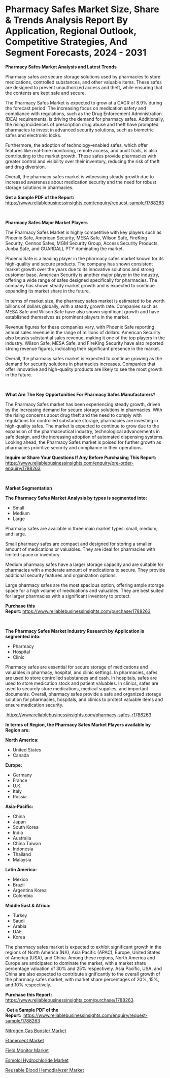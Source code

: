 <p><h1>Pharmacy Safes Market Size, Share & Trends Analysis Report By Application, Regional Outlook, Competitive Strategies, And Segment Forecasts, 2024 - 2031</h1></p><p><strong>Pharmacy Safes Market Analysis and Latest Trends</strong></p>
<p><p>Pharmacy safes are secure storage solutions used by pharmacies to store medications, controlled substances, and other valuable items. These safes are designed to prevent unauthorized access and theft, while ensuring that the contents are kept safe and secure.</p><p>The Pharmacy Safes Market is expected to grow at a CAGR of 8.9% during the forecast period. The increasing focus on medication safety and compliance with regulations, such as the Drug Enforcement Administration (DEA) requirements, is driving the demand for pharmacy safes. Additionally, the rising incidences of prescription drug abuse and theft have prompted pharmacies to invest in advanced security solutions, such as biometric safes and electronic locks.</p><p>Furthermore, the adoption of technology-enabled safes, which offer features like real-time monitoring, remote access, and audit trails, is also contributing to the market growth. These safes provide pharmacies with greater control and visibility over their inventory, reducing the risk of theft and drug diversion.</p><p>Overall, the pharmacy safes market is witnessing steady growth due to increased awareness about medication security and the need for robust storage solutions in pharmacies.</p></p>
<p><strong>Get a Sample PDF of the Report:&nbsp;</strong> <a href="https://www.reliablebusinessinsights.com/enquiry/request-sample/1788263">https://www.reliablebusinessinsights.com/enquiry/request-sample/1788263</a></p>
<p>&nbsp;</p>
<p><strong>Pharmacy Safes Major Market Players</strong></p>
<p><p>The Pharmacy Safes Market is highly competitive with key players such as Phoenix Safe, American Security, MESA Safe, Wilson Safe, FireKing Security, Cennox Safes, MGM Security Group, Access Security Products, Junba Safe, and GUARDALL PTY dominating the market.</p><p>Phoenix Safe is a leading player in the pharmacy safes market known for its high-quality and secure products. The company has shown consistent market growth over the years due to its innovative solutions and strong customer base. American Security is another major player in the industry, offering a wide range of safes designed specifically for pharmacies. The company has shown steady market growth and is expected to continue expanding its market share in the future.</p><p>In terms of market size, the pharmacy safes market is estimated to be worth billions of dollars globally, with a steady growth rate. Companies such as MESA Safe and Wilson Safe have also shown significant growth and have established themselves as prominent players in the market.</p><p>Revenue figures for these companies vary, with Phoenix Safe reporting annual sales revenue in the range of millions of dollars. American Security also boasts substantial sales revenue, making it one of the top players in the industry. Wilson Safe, MESA Safe, and FireKing Security have also reported strong revenue figures, indicating their significant presence in the market.</p><p>Overall, the pharmacy safes market is expected to continue growing as the demand for security solutions in pharmacies increases. Companies that offer innovative and high-quality products are likely to see the most growth in the future.</p></p>
<p>&nbsp;</p>
<p><strong>What Are The Key Opportunities For Pharmacy Safes Manufacturers?</strong></p>
<p><p>The Pharmacy Safes market has been experiencing steady growth, driven by the increasing demand for secure storage solutions in pharmacies. With the rising concerns about drug theft and the need to comply with regulations for controlled substance storage, pharmacies are investing in high-quality safes. The market is expected to continue to grow due to the expansion of the pharmaceutical industry, technological advancements in safe design, and the increasing adoption of automated dispensing systems. Looking ahead, the Pharmacy Safes market is poised for further growth as pharmacies prioritize security and compliance in their operations.</p></p>
<p><strong>Inquire or Share Your Questions If Any Before Purchasing This Report:</strong> <a href="https://www.reliablebusinessinsights.com/enquiry/pre-order-enquiry/1788263">https://www.reliablebusinessinsights.com/enquiry/pre-order-enquiry/1788263</a></p>
<p>&nbsp;</p>
<p><strong>Market Segmentation</strong></p>
<p><strong>The Pharmacy Safes Market Analysis by types is segmented into:</strong></p>
<p><ul><li>Small</li><li>Medium</li><li>Large</li></ul></p>
<p><p>Pharmacy safes are available in three main market types: small, medium, and large. </p><p>Small pharmacy safes are compact and designed for storing a smaller amount of medications or valuables. They are ideal for pharmacies with limited space or inventory.</p><p>Medium pharmacy safes have a larger storage capacity and are suitable for pharmacies with a moderate amount of medications to secure. They provide additional security features and organization options.</p><p>Large pharmacy safes are the most spacious option, offering ample storage space for a high volume of medications and valuables. They are best suited for larger pharmacies with a significant inventory to protect.</p></p>
<p><strong>Purchase this Report:&nbsp;</strong><a href="https://www.reliablebusinessinsights.com/purchase/1788263">https://www.reliablebusinessinsights.com/purchase/1788263</a></p>
<p>&nbsp;</p>
<p><strong>The Pharmacy Safes Market Industry Research by Application is segmented into:</strong></p>
<p><ul><li>Pharmacy</li><li>Hospital</li><li>Clinic</li></ul></p>
<p><p>Pharmacy safes are essential for secure storage of medications and valuables in pharmacy, hospital, and clinic settings. In pharmacies, safes are used to store controlled substances and cash. In hospitals, safes are used to store medication stock and patient valuables. In clinics, safes are used to securely store medications, medical supplies, and important documents. Overall, pharmacy safes provide a safe and organized storage solution for pharmacies, hospitals, and clinics to protect valuable items and ensure medication security.</p></p>
<p><a href="https://www.reliablebusinessinsights.com/pharmacy-safes-r1788263">&nbsp;https://www.reliablebusinessinsights.com/pharmacy-safes-r1788263</a></p>
<p><strong>In terms of Region, the Pharmacy Safes Market Players available by Region are:</strong></p>
<p>
    <p> <strong> North America: </strong>
        <ul>
            <li>United States</li>
            <li>Canada</li>
        </ul>
        </p> 
    <p> <strong> Europe: </strong>
        <ul>
            <li>Germany</li>
            <li>France</li>
            <li>U.K.</li>
            <li>Italy</li>
            <li>Russia</li>
        </ul>
        </p> 
    <p> <strong> Asia-Pacific: </strong>
        <ul>
            <li>China</li>
            <li>Japan</li>
            <li>South Korea</li>
            <li>India</li>
            <li>Australia</li>
            <li>China Taiwan</li>
            <li>Indonesia</li>
            <li>Thailand</li>
            <li>Malaysia</li>
        </ul>
        </p> 
    <p> <strong> Latin America: </strong>
        <ul>
            <li>Mexico</li>
            <li>Brazil</li>
            <li>Argentina Korea</li>
            <li>Colombia</li>
        </ul>
        </p> 
    <p> <strong> Middle East & Africa: </strong>
        <ul>
            <li>Turkey</li>
            <li>Saudi</li>
            <li>Arabia</li>
            <li>UAE</li>
            <li>Korea</li>
        </ul>
    </p>
    </p>
<p><p>The pharmacy safes market is expected to exhibit significant growth in the regions of North America (NA), Asia Pacific (APAC), Europe, United States of America (USA), and China. Among these regions, North America and Europe are anticipated to dominate the market, with a market share percentage valuation of 30% and 25% respectively. Asia Pacific, USA, and China are also expected to contribute significantly to the overall growth of the pharmacy safes market, with market share percentages of 20%, 15%, and 10% respectively.</p></p>
<p><strong>Purchase this Report: </strong><a href="https://www.reliablebusinessinsights.com/purchase/1788263">https://www.reliablebusinessinsights.com/purchase/1788263</a></p>
<p>&nbsp;<strong>Get a Sample PDF of the Report:&nbsp;&nbsp;</strong><a href="https://www.reliablebusinessinsights.com/enquiry/request-sample/1788263">https://www.reliablebusinessinsights.com/enquiry/request-sample/1788263</a></p>
<p><strong></strong></p>
<p><p><a href="https://medium.com/@rachel.baile55467/nitrogen-gas-booster-market-outlook-and-forecast-from-2024-to-2031-bbf5e6b5e2b1">Nitrogen Gas Booster Market</a></p><p><a href="https://github.com/luckyshygirl/Market-Research-Report-List-6/blob/main/etanercept-market.md">Etanercept Market</a></p><p><a href="https://medium.com/@richard.james09789/emerging-trends-in-field-monitor-market-global-outlook-and-future-prospects-from-2024-2031-2c813f1cd8cc">Field Monitor Market</a></p><p><a href="https://github.com/vimar16th/Market-Research-Report-List-6/blob/main/esmolol-hydrochloride-market.md">Esmolol Hydrochloride Market</a></p><p><a href="https://www.linkedin.com/pulse/reusable-blood-hemodialyzer-market-share-size-trends-industry-zmz1f?trackingId=MvxpfMsVQz2NpFNXjxAlxw%3D%3D">Reusable Blood Hemodialyzer Market</a></p></p>